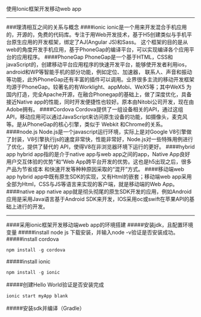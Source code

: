 使用Ionic框架开发移动web app
* * *
###理清相互之间的关系与概念
####ionic
ionic是一个用来开发混合手机应用的，开源的，免费的代码库。专注于用Web开发技术，基于H5创建类似与手机平台原生应用的开发框架，绑定了AJ(Angular JS)和Sass。
这个框架的目的是从web的角度开发手机应用，基于PhoneGap的编译平台，可以实现编译各个应用平台的应用程序。
####PhoneGap
PhoneGap是一个基于HTML，CSS和javaScript的，创建移动平台应用程序的快速开发平台，能够使开发者利用ios，android和WP等智能手机的部分功能，例如定位、加速器，
联系人、声音和振动等功能，此外PhoneGap还有丰富的插件可以调用。业界很多主流的移动开发框架均源于PhoneGap。较著名的有Worklight、appMobi、WeX5等；其中WeX5
为国内打造，完全Apache开源，在融合Phonegap的基础上，做了深度优化，具备接近Native app的性能，同时开发便捷性也较好。原本由Nitobi公司开发，现在由Adobe拥有。
####Cordova
Cordova提供了一组设备相关的API，通过这组API，移动应用可以通过JavaScript来访问原生设备的功能，如摄像头，麦克风等。是从PhoneGap的核心引擎，类似于 Webkit
和Chrome的关系。
####node.js
Node.js是一个javascript运行环境，实际上是对Google V8引擎做了封装，V8引擎执行js的速度非常快，性能非常好，Node.js对一些特殊用例进行了优化，提供了替代的
API，使得V8在非浏览器环境下运行的更好。
####hybrid app
hybrid app指的是介于native app与web app之间的app，Native App良好用户交互体验的优势”和“Web App跨平台开发的优势。这也是h5出现之后，很多产品为节省成本
和快速开发等种种原因采取的“混开”方式。
####移动端web app
hybrid app中既有原生SDK的实现，又有Html的嵌套；移动端web app采用全部为Html，CSS与JS等语言来实现的客户端，就是移动端的Web App。
####native app
native app就是彻头彻尾的原生SDK开发的应用，例如Android应用是采用Java语言基于Android SDK来开发，IOS采用oc或swift在苹果API的基础上进行的开发。
* * *
####采用ionic框架开发移动端web app的环境搭建
#####安装jdk，且配置环境变量
#####install node js
下载安装，并输入node -v验证是否安装成功。
#####install cordova
```javascript
npm install -g cordova
```
#####install ionic
```javascript
npm install -g ionic
```
#####创建Hello World验证是否安装完成
```javascript
ionic start myApp blank
```
#####安装sdk并编译（Gradle）
